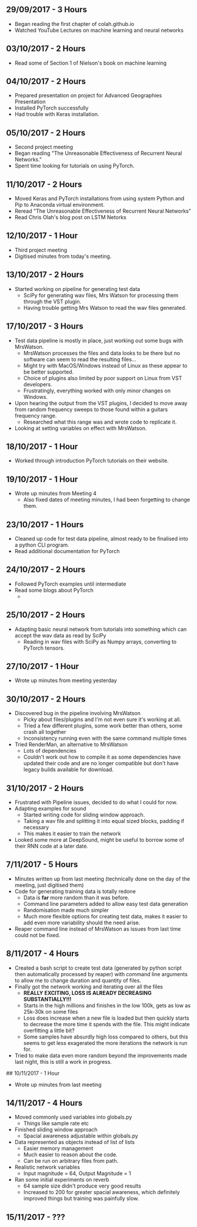 ## 29/09/2017 - 3 Hours

* Began reading the first chapter of colah.github.io
* Watched YouTube Lectures on machine learning and neural networks

## 03/10/2017 - 2 Hours

* Read some of Section 1 of Nielson's book on machine learning

## 04/10/2017 - 2 Hours

* Prepared presentation on project for Advanced Geographies Presentation
* Installed PyTorch successfully
* Had trouble with Keras installation.

## 05/10/2017 - 2 Hours 

* Second project meeting
* Began reading "The Unreasonable Effectiveness of Recurrent Neural Networks."
* Spent time looking for tutorials on using PyTorch.

## 11/10/2017 - 2 Hours

* Moved Keras and PyTorch installations from using system Python and Pip to Anaconda virtual environment.
* Reread "The Unreasonable Effectiveness of Recurrent Neural Networks"
* Read Chris Olah's blog post on LSTM Netorks

## 12/10/2017 - 1 Hour

* Third project meeting
* Digitised minutes from today's meeting.

## 13/10/2017 - 2 Hours

* Started working on pipeline for generating test data
    - SciPy for generating wav files, Mrs Watson for processing them through the VST plugin.
    - Having trouble getting Mrs Watson to read the wav files generated.

## 17/10/2017 - 3 Hours

* Test data pipeline is mostly in place, just working out some bugs with MrsWatson.
	- MrsWatson processes the files and data looks to be there but no software can seem to read the resulting files...
	- Might try with MacOS/Windows instead of Linux as these appear to be better supported.
	- Choice of plugins also limited by poor support on Linux from VST developers.
    - Frustratingly, everything worked with only minor changes on Windows.
* Upon hearing the output from the VST plugins, I decided to move away from random frequency sweeps to those found within a guitars frequency range.
    - Researched what this range was and wrote code to replicate it.
* Looking at setting variables on effect with MrsWatson.

## 18/10/2017 - 1 Hour

* Worked through introduction PyTorch tutorials on their website.

## 19/10/2017 - 1 Hour

* Wrote up minutes from Meeting 4
    - Also fixed dates of meeting minutes, I had been forgetting to change them.

## 23/10/2017 - 1 Hours

* Cleaned up code for test data pipeline, almost ready to be finalised into a python CLI program.
* Read additional documentation for PyTorch

## 24/10/2017 - 2 Hours

* Followed PyTorch examples until intermediate
* Read some blogs about PyTorch
    - [](https://www.oreilly.com/ideas/why-ai-and-machine-learning-researchers-are-beginning-to-embrace-pytorch)

## 25/10/2017 - 2 Hours

* Adapting basic neural network from tutorials into something which can accept the wav data as read by SciPy
    - Reading in wav files with SciPy as Numpy arrays, converting to PyTorch tensors.

## 27/10/2017 - 1 Hour

* Wrote up minutes from meeting yesterday

## 30/10/2017 - 2 Hours

* Discovered bug in the pipeline involving MrsWatson
    - Picky about files/plugins and I'm not even sure it's working at all.
    - Tried a few different plugins, some work better than others, some crash all together
    - Inconsistency running even with the same command multiple times
* Tried RenderMan, an alternative to MrsWatson
    - Lots of dependencies
    - Couldn't work out how to compile it as some dependencies have updated their code and are no longer compatible but don't have legacy builds available for download.

## 31/10/2017 - 2 Hours

* Frustrated with Pipeline issues, decided to do what I could for now.
* Adapting examples for sound
    - Started writing code for sliding window approach.
    - Taking a wav file and splitting it into equal sized blocks, padding if necessary
    - This makes it easier to train the network
* Looked some more at DeepSound, might be useful to borrow some of their RNN code at a later date.

## 7/11/2017 - 5 Hours

* Minutes written up from last meeting (technically done on the day of the meeting, just digitised them)
* Code for generating training data is totally redone
    - Data is **far** more random than it was before.
    - Command line parameters added to allow easy test data generation
    - Randomisation made much simpler
    - Much more flexible options for creating test data, makes it easier to add even more variability should the need arise.
* Reaper command line instead of MrsWatson as issues from last time could not be fixed.

## 8/11/2017 - 4 Hours

* Created a bash script to create test data (generated by python script then automatically processed by reaper) with command line arguments to allow me to change duration and quantity of files.
* Finally got the network working and iterating over all the files
    - **REALLY EXCITING, LOSS IS ALREADY DECREASING SUBSTANTIALLY!!!**
    - Starts in the high millions and finishes in the low 100k, gets as low as 25k-30k on some files
    - Loss does increase when a new file is loaded but then quickly starts to decrease the more time it spends with the file. This might indicate overfitting a little bit? 
    - Some samples have absurdly high loss compared to others, but this seems to get less exagerated the more iterations the network is run for.
* Tried to make data even more random beyond the improvements made last night, this is still a work in progress.

## 10/11/2017 - 1 Hour

* Wrote up minutes from last meeting

## 14/11/2017 - 4 Hours

* Moved commonly used variables into globals.py
    - Things like sample rate etc
* Finished sliding window approach
    - Spacial awareness adjustable within globals.py
* Data represented as objects instead of list of lists
    - Easier memory management
    - Much easier to reason about the code.
    - Can be run on arbitrary files from path.
* Realistic network variables
    - Input magnitude = 64, Output Magnitude = 1
* Ran some initial experiments on reverb
    - 64 sample size didn't produce very good results
    - Increased to 200 for greater spacial awareness, which definitely improved things but training was painfully slow.

## 15/11/2017 - ???


